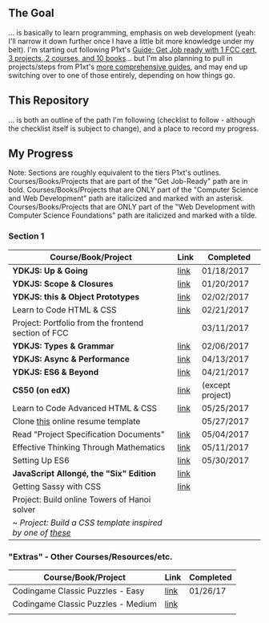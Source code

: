 ## The Goal

... is basically to learn programming, emphasis on web development (yeah: I'll narrow it down further once I have a little bit more knowledge under my belt). I'm starting out following P1xt's [Guide: Get Job ready with 1 FCC cert, 3 projects, 2 courses, and 10 books](https://github.com/P1xt/p1xt-guides/blob/master/job-ready.md)... but I'm also planning to pull in projects/steps from P1xt's [more comprehensive guides](https://github.com/P1xt/p1xt-guides), and may end up switching over to one of those entirely, depending on how things go.

## This Repository

... is both an outline of the path I'm following (checklist to follow - although the checklist itself is subject to change), and a place to record my progress.

## My Progress

Note: Sections are roughly equivalent to the tiers P1xt's outlines. Courses/Books/Projects that are part of the "Get Job-Ready" path are in bold. Courses/Books/Projects that are ONLY part of the "Computer Science and Web Development" path are italicized and marked with an asterisk. Courses/Books/Projects that are ONLY part of the "Web Development with Computer Science Foundations" path are italicized and marked with a tilde.

### Section 1

| Course/Book/Project | Link | Completed |
| ------------------- | ---- | --------- |
| **YDKJS: Up & Going** | [link](https://github.com/getify/You-Dont-Know-JS) | 01/18/2017 |
| **YDKJS: Scope & Closures** | [link](https://github.com/getify/You-Dont-Know-JS) | 01/20/2017 |
| **YDKJS: this & Object Prototypes** | [link](https://github.com/getify/You-Dont-Know-JS) | 02/02/2017 |
| Learn to Code HTML & CSS | [link](http://learn.shayhowe.com/html-css/) | 02/21/2017 |
| Project: Portfolio from the frontend section of FCC | | 03/11/2017 |
| **YDKJS: Types & Grammar** | [link](https://github.com/getify/You-Dont-Know-JS) | 02/06/2017 |
| **YDKJS: Async & Performance** | [link](https://github.com/getify/You-Dont-Know-JS) | 04/13/2017 |
| **YDKJS: ES6 & Beyond** | [link](https://github.com/getify/You-Dont-Know-JS) | 04/21/2017 |
| **CS50 (on edX)** | [link](https://www.edx.org/course/introduction-computer-science-harvardx-cs50x) | (except project) |
| Learn to Code Advanced HTML & CSS | [link](http://learn.shayhowe.com/advanced-html-css/) | 05/25/2017 |
| Clone [this](https://creativemarket.com/ikonome/686585-Material-Resume-Blue/screenshots/#screenshot2) online resume template | | 05/27/2017 |
| Read "Project Specification Documents" | [link](http://www.pixelearth.net/pages/project-specification) | 05/04/2017 |
| Effective Thinking Through Mathematics | [link](https://www.edx.org/course/effective-thinking-through-mathematics-utaustinx-ut-9-01x-0) | 05/11/2017 |
| Setting Up ES6 | [link](https://leanpub.com/setting-up-es6/read) | 05/30/2017 |
| **JavaScript Allongé, the "Six" Edition** | [link](https://leanpub.com/javascriptallongesix) | |
| Getting Sassy with CSS | [link](http://www.sassshop.com/#/) | |
| Project: Build online Towers of Hanoi solver | | |
| ~ *Project: Build a CSS template inspired by one of [these](https://forum.freecodecamp.com/clicks/track?url=http%3A%2F%2Fwww.free-css.com%2Ffree-css-templates&post_id=118073&topic_id=64516)* | |

### "Extras" - Other Courses/Resources/etc.

| Course/Book/Project | Link | Completed |
| ------------------- | ---- | --------- |
| Codingame Classic Puzzles - Easy | [link](https://www.codingame.com/) | 01/26/17 |
| Codingame Classic Puzzles - Medium | [link](https://www.codingame.com/) | |
|  |  |  |
